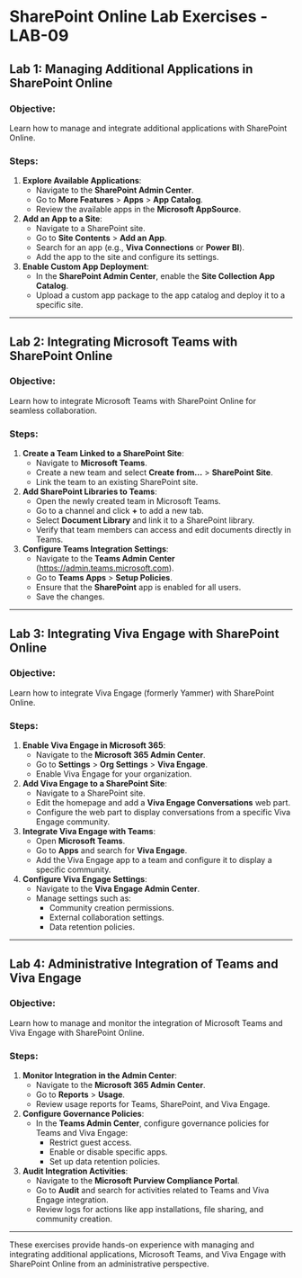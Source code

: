 # SharePoint Online Lab Exercises - LAB-09

## Lab 1: Managing Additional Applications in SharePoint Online
### Objective:
Learn how to manage and integrate additional applications with SharePoint Online.

### Steps:
1. **Explore Available Applications**:
   - Navigate to the **SharePoint Admin Center**.
   - Go to **More Features** > **Apps** > **App Catalog**.
   - Review the available apps in the **Microsoft AppSource**.
2. **Add an App to a Site**:
   - Navigate to a SharePoint site.
   - Go to **Site Contents** > **Add an App**.
   - Search for an app (e.g., **Viva Connections** or **Power BI**).
   - Add the app to the site and configure its settings.
3. **Enable Custom App Deployment**:
   - In the **SharePoint Admin Center**, enable the **Site Collection App Catalog**.
   - Upload a custom app package to the app catalog and deploy it to a specific site.

---

## Lab 2: Integrating Microsoft Teams with SharePoint Online
### Objective:
Learn how to integrate Microsoft Teams with SharePoint Online for seamless collaboration.

### Steps:
1. **Create a Team Linked to a SharePoint Site**:
   - Navigate to **Microsoft Teams**.
   - Create a new team and select **Create from...** > **SharePoint Site**.
   - Link the team to an existing SharePoint site.
2. **Add SharePoint Libraries to Teams**:
   - Open the newly created team in Microsoft Teams.
   - Go to a channel and click **+** to add a new tab.
   - Select **Document Library** and link it to a SharePoint library.
   - Verify that team members can access and edit documents directly in Teams.
3. **Configure Teams Integration Settings**:
   - Navigate to the **Teams Admin Center** (https://admin.teams.microsoft.com).
   - Go to **Teams Apps** > **Setup Policies**.
   - Ensure that the **SharePoint** app is enabled for all users.
   - Save the changes.

---

## Lab 3: Integrating Viva Engage with SharePoint Online
### Objective:
Learn how to integrate Viva Engage (formerly Yammer) with SharePoint Online.

### Steps:
1. **Enable Viva Engage in Microsoft 365**:
   - Navigate to the **Microsoft 365 Admin Center**.
   - Go to **Settings** > **Org Settings** > **Viva Engage**.
   - Enable Viva Engage for your organization.
2. **Add Viva Engage to a SharePoint Site**:
   - Navigate to a SharePoint site.
   - Edit the homepage and add a **Viva Engage Conversations** web part.
   - Configure the web part to display conversations from a specific Viva Engage community.
3. **Integrate Viva Engage with Teams**:
   - Open **Microsoft Teams**.
   - Go to **Apps** and search for **Viva Engage**.
   - Add the Viva Engage app to a team and configure it to display a specific community.
4. **Configure Viva Engage Settings**:
   - Navigate to the **Viva Engage Admin Center**.
   - Manage settings such as:
     - Community creation permissions.
     - External collaboration settings.
     - Data retention policies.

---

## Lab 4: Administrative Integration of Teams and Viva Engage
### Objective:
Learn how to manage and monitor the integration of Microsoft Teams and Viva Engage with SharePoint Online.

### Steps:
1. **Monitor Integration in the Admin Center**:
   - Navigate to the **Microsoft 365 Admin Center**.
   - Go to **Reports** > **Usage**.
   - Review usage reports for Teams, SharePoint, and Viva Engage.
2. **Configure Governance Policies**:
   - In the **Teams Admin Center**, configure governance policies for Teams and Viva Engage:
     - Restrict guest access.
     - Enable or disable specific apps.
     - Set up data retention policies.
3. **Audit Integration Activities**:
   - Navigate to the **Microsoft Purview Compliance Portal**.
   - Go to **Audit** and search for activities related to Teams and Viva Engage integration.
   - Review logs for actions like app installations, file sharing, and community creation.

---

These exercises provide hands-on experience with managing and integrating additional applications, Microsoft Teams, and Viva Engage with SharePoint Online from an administrative perspective.